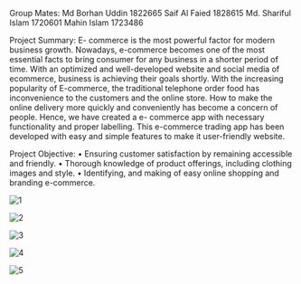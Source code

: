 Group Mates:
Md Borhan Uddin	1822665
Saif Al Faied	1828615
Md. Shariful Islam	1720601
Mahin Islam	1723486




Project Summary: 
E- commerce is the most powerful factor for modern business growth. Nowadays, e-commerce becomes one of the most essential facts to bring consumer for any business in a shorter period of time. With an optimized and well-developed website and social media of ecommerce, business is achieving their goals shortly. With the increasing popularity of E-commerce, the traditional telephone order food has inconvenience to the customers and the online store. How to make the online delivery more quickly and conveniently has become a concern of people. Hence, we have created a e- commerce app with necessary functionality and proper labelling. This e-commerce trading app has been developed with easy and simple features to make it user-friendly website.

Project Objective:
•	Ensuring customer satisfaction by remaining accessible and friendly.
•	Thorough knowledge of product offerings, including clothing images and style.
•	Identifying, and making of easy online shopping and branding e-commerce.




![1](https://user-images.githubusercontent.com/59767820/175171951-9bb13e3a-f80e-492f-8c94-1675a1f00711.JPG)

![2](https://user-images.githubusercontent.com/59767820/175171593-9eefedeb-d5ba-42a4-b23b-7f9d814b5626.JPG)

![3](https://user-images.githubusercontent.com/59767820/175171598-c13f3a98-1c61-406c-bda6-1bbb7c8a1d02.JPG)

![4](https://user-images.githubusercontent.com/59767820/175171573-050d66b0-a46f-4919-811c-4f16f8ee690d.JPG)

![5](https://user-images.githubusercontent.com/59767820/175171364-5da6ba66-aeab-496d-a0b4-2078dd73bc98.JPG)




